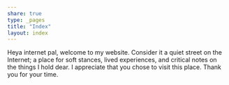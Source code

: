 ```yaml
---
share: true
type: _pages
title: "Index"
layout: index
---
```

Heya internet pal, welcome to my website. Consider it a quiet street on the Internet; a place for soft stances, lived experiences, and critical notes on the things I hold dear. I appreciate that you chose to visit this place. Thank you for your time.

<!-- I'm a human in Amsterdam and I like to write, draw, and make music. During office hours, I'm a Senior UX researcher and designer in medical technology. I'm an advocate for the IndieWeb because I believe in an Internet that is decentralized, open, available, and whimsical. In one way or another, this space has been publicly available since 1998. -->